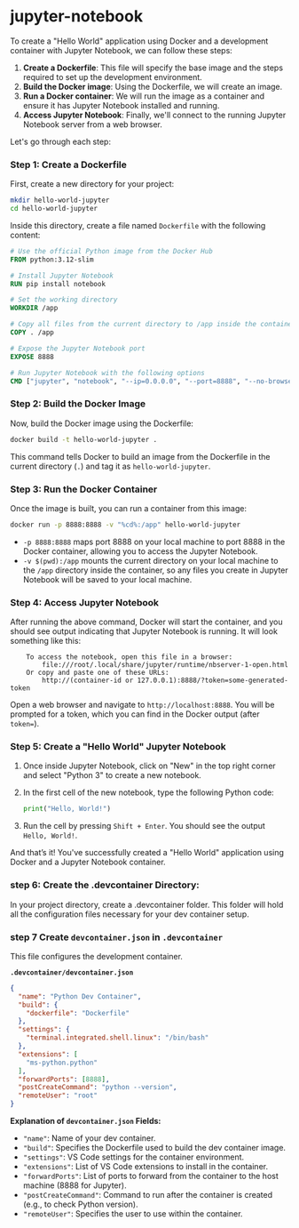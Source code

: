 # jupyter-notebook
To create a "Hello World" application using Docker and a development container with Jupyter Notebook, we can follow these steps:

1. **Create a Dockerfile**: This file will specify the base image and the steps required to set up the development environment.
2. **Build the Docker image**: Using the Dockerfile, we will create an image.
3. **Run a Docker container**: We will run the image as a container and ensure it has Jupyter Notebook installed and running.
4. **Access Jupyter Notebook**: Finally, we'll connect to the running Jupyter Notebook server from a web browser.

Let's go through each step:

### Step 1: Create a Dockerfile

First, create a new directory for your project:

```bash
mkdir hello-world-jupyter
cd hello-world-jupyter
```

Inside this directory, create a file named `Dockerfile` with the following content:

```Dockerfile
# Use the official Python image from the Docker Hub
FROM python:3.12-slim

# Install Jupyter Notebook
RUN pip install notebook

# Set the working directory
WORKDIR /app

# Copy all files from the current directory to /app inside the container
COPY . /app

# Expose the Jupyter Notebook port
EXPOSE 8888

# Run Jupyter Notebook with the following options
CMD ["jupyter", "notebook", "--ip=0.0.0.0", "--port=8888", "--no-browser", "--allow-root"]
```

### Step 2: Build the Docker Image

Now, build the Docker image using the Dockerfile:

```bash
docker build -t hello-world-jupyter .
```

This command tells Docker to build an image from the Dockerfile in the current directory (`.`) and tag it as `hello-world-jupyter`.

### Step 3: Run the Docker Container

Once the image is built, you can run a container from this image:

```bash
docker run -p 8888:8888 -v "%cd%:/app" hello-world-jupyter
```

- `-p 8888:8888` maps port 8888 on your local machine to port 8888 in the Docker container, allowing you to access the Jupyter Notebook.
- `-v $(pwd):/app` mounts the current directory on your local machine to the `/app` directory inside the container, so any files you create in Jupyter Notebook will be saved to your local machine.

### Step 4: Access Jupyter Notebook

After running the above command, Docker will start the container, and you should see output indicating that Jupyter Notebook is running. It will look something like this:

```
    To access the notebook, open this file in a browser:
        file:///root/.local/share/jupyter/runtime/nbserver-1-open.html
    Or copy and paste one of these URLs:
        http://(container-id or 127.0.0.1):8888/?token=some-generated-token
```

Open a web browser and navigate to `http://localhost:8888`. You will be prompted for a token, which you can find in the Docker output (after `token=`).

### Step 5: Create a "Hello World" Jupyter Notebook

1. Once inside Jupyter Notebook, click on "New" in the top right corner and select "Python 3" to create a new notebook.
2. In the first cell of the new notebook, type the following Python code:

   ```python
   print("Hello, World!")
   ```

3. Run the cell by pressing `Shift + Enter`. You should see the output `Hello, World!`.

And that’s it! You've successfully created a "Hello World" application using Docker and a Jupyter Notebook container.
### step 6: Create the .devcontainer Directory:

In your project directory, create a .devcontainer folder. This folder will hold all the configuration files necessary for your dev container setup.

### step 7 **Create `devcontainer.json` in `.devcontainer`**

   This file configures the development container.

   **`.devcontainer/devcontainer.json`**

   ```json
   {
     "name": "Python Dev Container",
     "build": {
       "dockerfile": "Dockerfile"
     },
     "settings": {
       "terminal.integrated.shell.linux": "/bin/bash"
     },
     "extensions": [
       "ms-python.python"
     ],
     "forwardPorts": [8888],
     "postCreateCommand": "python --version",
     "remoteUser": "root"
   }
   ```

   **Explanation of `devcontainer.json` Fields:**

   - `"name"`: Name of your dev container.
   - `"build"`: Specifies the Dockerfile used to build the dev container image.
   - `"settings"`: VS Code settings for the container environment.
   - `"extensions"`: List of VS Code extensions to install in the container.
   - `"forwardPorts"`: List of ports to forward from the container to the host machine (8888 for Jupyter).
   - `"postCreateCommand"`: Command to run after the container is created (e.g., to check Python version).
   - `"remoteUser"`: Specifies the user to use within the container.
